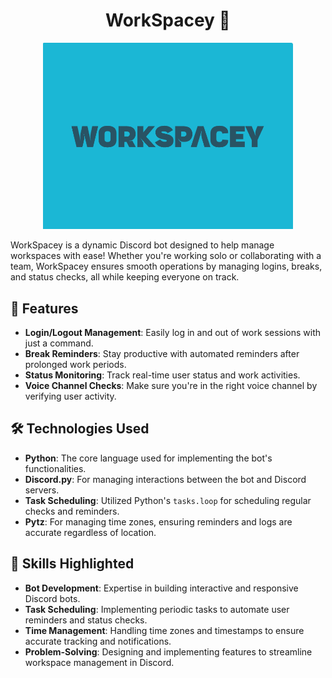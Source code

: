 <H1 align="center">
 WorkSpacey 💼
</H1>

<p align="center">
  <img src="Logo1.png" alt="WorkSpacey Logo" width="400"/>
</p>



WorkSpacey is a dynamic Discord bot designed to help manage workspaces with ease! Whether you're working solo or collaborating with a team, WorkSpacey ensures smooth operations by managing logins, breaks, and status checks, all while keeping everyone on track.

## 🚀 Features

- **Login/Logout Management**: Easily log in and out of work sessions with just a command.
- **Break Reminders**: Stay productive with automated reminders after prolonged work periods.
- **Status Monitoring**: Track real-time user status and work activities.
- **Voice Channel Checks**: Make sure you're in the right voice channel by verifying user activity.

## 🛠️ Technologies Used

- **Python**: The core language used for implementing the bot's functionalities.
- **Discord.py**: For managing interactions between the bot and Discord servers.
- **Task Scheduling**: Utilized Python's `tasks.loop` for scheduling regular checks and reminders.
- **Pytz**: For managing time zones, ensuring reminders and logs are accurate regardless of location.

## 🧠 Skills Highlighted

- **Bot Development**: Expertise in building interactive and responsive Discord bots.
- **Task Scheduling**: Implementing periodic tasks to automate user reminders and status checks.
- **Time Management**: Handling time zones and timestamps to ensure accurate tracking and notifications.
- **Problem-Solving**: Designing and implementing features to streamline workspace management in Discord.

